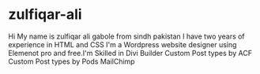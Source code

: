 # zulfiqar-ali
Hi My name is zulfiqar ali gabole from sindh pakistan I have two years of experience in HTML and CSS
I'm a Wordpress website designer using Elemenot pro and free.I'm Skilled in 
Divi Builder
Custom Post types by ACF
Custom Post types by Pods
MailChimp

